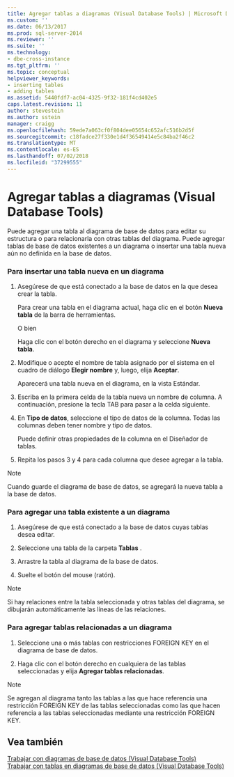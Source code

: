```yaml
---
title: Agregar tablas a diagramas (Visual Database Tools) | Microsoft Docs
ms.custom: ''
ms.date: 06/13/2017
ms.prod: sql-server-2014
ms.reviewer: ''
ms.suite: ''
ms.technology:
- dbe-cross-instance
ms.tgt_pltfrm: ''
ms.topic: conceptual
helpviewer_keywords:
- inserting tables
- adding tables
ms.assetid: 5440fdf7-ac04-4325-9f32-181f4cd402e5
caps.latest.revision: 11
author: stevestein
ms.author: sstein
manager: craigg
ms.openlocfilehash: 59ede7a063cf0f804dee05654c652afc516b2d5f
ms.sourcegitcommit: c18fadce27f330e1d4f36549414e5c84ba2f46c2
ms.translationtype: MT
ms.contentlocale: es-ES
ms.lasthandoff: 07/02/2018
ms.locfileid: "37299555"
---
```

# <a name="add-tables-to-diagrams-visual-database-tools"></a>Agregar tablas a diagramas (Visual Database Tools)
  Puede agregar una tabla al diagrama de base de datos para editar su estructura o para relacionarla con otras tablas del diagrama. Puede agregar tablas de base de datos existentes a un diagrama o insertar una tabla nueva aún no definida en la base de datos.  
  
### <a name="to-insert-a-new-table-into-a-diagram"></a>Para insertar una tabla nueva en un diagrama  
  
1.  Asegúrese de que está conectado a la base de datos en la que desea crear la tabla.  
  
     Para crear una tabla en el diagrama actual, haga clic en el botón **Nueva tabla** de la barra de herramientas.  
  
     O bien  
  
     Haga clic con el botón derecho en el diagrama y seleccione **Nueva tabla**.  
  
2.  Modifique o acepte el nombre de tabla asignado por el sistema en el cuadro de diálogo **Elegir nombre** y, luego, elija **Aceptar**.  
  
     Aparecerá una tabla nueva en el diagrama, en la vista Estándar.  
  
3.  Escriba en la primera celda de la tabla nueva un nombre de columna. A continuación, presione la tecla TAB para pasar a la celda siguiente.  
  
4.  En **Tipo de datos**, seleccione el tipo de datos de la columna. Todas las columnas deben tener nombre y tipo de datos.  
  
     Puede definir otras propiedades de la columna en el Diseñador de tablas.  
  
5.  Repita los pasos 3 y 4 para cada columna que desee agregar a la tabla.  
  
> [!NOTE]  
>  Cuando guarde el diagrama de base de datos, se agregará la nueva tabla a la base de datos.  
  
### <a name="to-add-an-existing-table-to-a-diagram"></a>Para agregar una tabla existente a un diagrama  
  
1.  Asegúrese de que está conectado a la base de datos cuyas tablas desea editar.  
  
2.  Seleccione una tabla de la carpeta **Tablas** .  
  
3.  Arrastre la tabla al diagrama de la base de datos.  
  
4.  Suelte el botón del mouse (ratón).  
  
> [!NOTE]  
>  Si hay relaciones entre la tabla seleccionada y otras tablas del diagrama, se dibujarán automáticamente las líneas de las relaciones.  
  
### <a name="to-add-related-tables-to-a-diagram"></a>Para agregar tablas relacionadas a un diagrama  
  
1.  Seleccione una o más tablas con restricciones FOREIGN KEY en el diagrama de base de datos.  
  
2.  Haga clic con el botón derecho en cualquiera de las tablas seleccionadas y elija **Agregar tablas relacionadas**.  
  
> [!NOTE]  
>  Se agregan al diagrama tanto las tablas a las que hace referencia una restricción FOREIGN KEY de las tablas seleccionadas como las que hacen referencia a las tablas seleccionadas mediante una restricción FOREIGN KEY.  
  
## <a name="see-also"></a>Vea también  
 [Trabajar con diagramas de base de datos &#40;Visual Database Tools&#41;](visual-database-tools.md)   
 [Trabajar con tablas en diagramas de base de datos &#40;Visual Database Tools&#41;](work-with-tables-in-database-diagram-visual-database-tools.md)  
  
  

